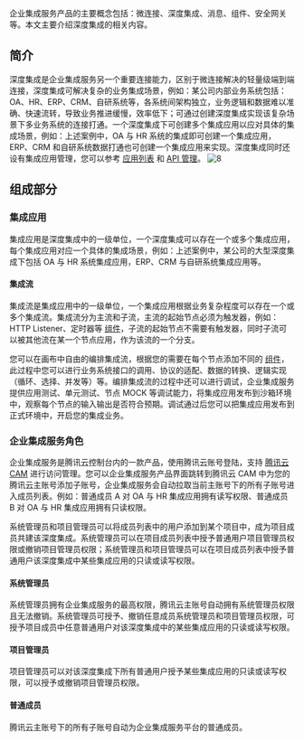 企业集成服务产品的主要概念包括：微连接、深度集成、消息、组件、安全网关等。本文主要介绍深度集成的相关内容。


## 简介
深度集成是企业集成服务另一个重要连接能力，区别于微连接解决的轻量级端到端连接，深度集成可解决复杂的业务集成场景，例如：某公司内部业务系统包括：OA、HR、ERP、CRM、自研系统等，各系统间架构独立，业务逻辑和数据难以准确、快速流转，导致业务推进缓慢，效率低下；可通过创建深度集成实现该复杂场景下多业务系统的连接打通。一个深度集成下可创建多个集成应用以应对具体的集成场景，例如：上述案例中，OA 与 HR 系统的集成即可创建一个集成应用，ERP、CRM 和自研系统数据打通也可创建一个集成应用来实现。深度集成同时还设有集成应用管理，您可以参考 [应用列表](https://cloud.tencent.com/document/product/1270/62261) 和 [API 管理](https://cloud.tencent.com/document/product/1270/62263)。
![8](https://document-1259649581.cos.ap-guangzhou.myqcloud.com/eis/8.png)
<dx-tabs>

## 组成部分
### 集成应用
集成应用是深度集成中的一级单位，一个深度集成可以存在一个或多个集成应用，每个集成应用对应一个具体的集成场景，例如：上述案例中，某公司的大型深度集成下包括 OA 与 HR 系统集成应用，ERP、CRM 与自研系统集成应用等。

#### 集成流

集成流是集成应用中的一级单位，一个集成应用根据业务复杂程度可以存在一个或多个集成流。集成流分为主流和子流，主流的起始节点必须为触发器，例如：HTTP Listener、定时器等 [组件](#module)，子流的起始节点不需要有触发器，同时子流可以被其他流在某一个节点应用，作为该流的一个分支。

您可以在画布中自由的编排集成流，根据您的需要在每个节点添加不同的 [组件](https://cloud.tencent.com/document/product/1270/62759)，此过程中您可以进行业务系统接口的调用、协议的适配、数据的转换、逻辑实现（循环、选择、并发等）等。编排集成流的过程中还可以进行调试，企业集成服务提供应用测试、单元测试、节点 MOCK 等调试能力，将集成应用发布到沙箱环境中，观察每个节点的输入输出是否符合预期。调试通过后您可以把集成应用发布到正式环境中，开启您的集成业务。

### 企业集成服务角色
企业集成服务是腾讯云控制台内的一款产品，使用腾讯云账号登陆，支持 [腾讯云 CAM](https://cloud.tencent.com/document/product/598) 进行访问管理。您可以企业集成服务产品界面跳转到腾讯云 CAM 中为您的腾讯云主账号添加子账号，企业集成服务会自动拉取当前主账号下的所有子账号进入成员列表。例如：普通成员 A 对 OA 与 HR 集成应用拥有读写权限、普通成员 B 对 OA 与 HR 集成应用拥有只读权限。

系统管理员和项目管理员可以将成员列表中的用户添加到某个项目中，成为项目成员共建该深度集成。系统管理员可以在项目成员列表中授予普通用户项目管理员权限或撤销项目管理员权限；系统管理员和项目管理员可以在项目成员列表中授予普通用户该深度集成中某些集成应用的只读或读写权限。

#### 系统管理员
系统管理员拥有企业集成服务的最高权限，腾讯云主账号自动拥有系统管理员权限且无法撤销。系统管理员可授予、撤销任意成员系统管理员和项目管理员权限，可授予项目成员中任意普通用户对该深度集成中的某些集成应用的只读或读写权限。

#### 项目管理员
项目管理员可以对该深度集成下所有普通用户授予某些集成应用的只读或读写权限，可以授予或撤销项目管理员权限。

#### 普通成员
腾讯云主账号下的所有子账号自动为企业集成服务平台的普通成员。
